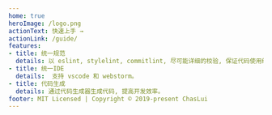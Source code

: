 ```yaml
---
home: true
heroImage: /logo.png
actionText: 快速上手 →
actionLink: /guide/
features:
- title: 统一规范
  details: 以 eslint, stylelint, commitlint, 尽可能详细的校验, 保证代码使用统一的风格。
- title: 统一IDE
  details:  支持 vscode 和 webstorm。
- title: 代码生成
  details: 通过代码生成器生成代码, 提高开发效率。
footer: MIT Licensed | Copyright © 2019-present ChasLui
---
```

